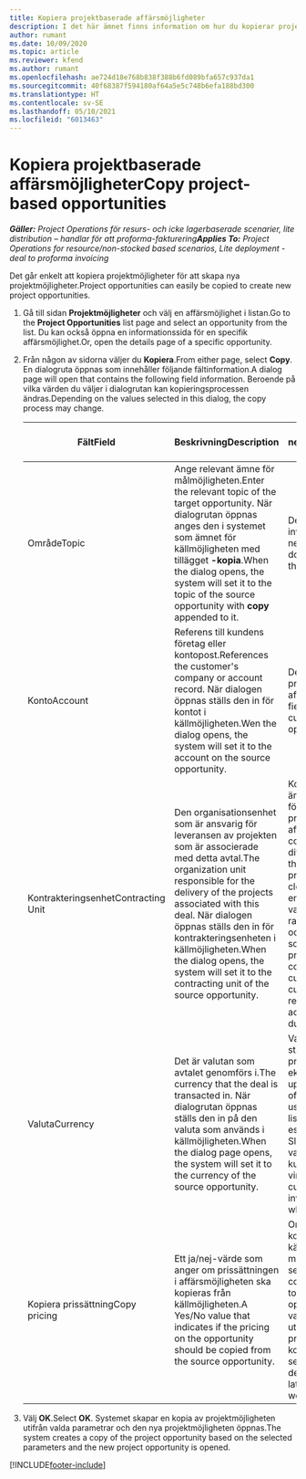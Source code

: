```yaml
---
title: Kopiera projektbaserade affärsmöjligheter
description: I det här ämnet finns information om hur du kopierar projektbaserade affärsmöjligheter i Project Operations.
author: rumant
ms.date: 10/09/2020
ms.topic: article
ms.reviewer: kfend
ms.author: rumant
ms.openlocfilehash: ae724d18e768b838f388b6fd089bfa657c937da1
ms.sourcegitcommit: 40f68387f594180af64a5e5c748b6efa188bd300
ms.translationtype: HT
ms.contentlocale: sv-SE
ms.lasthandoff: 05/10/2021
ms.locfileid: "6013463"
---
```

# <a name="copy-project-based-opportunities"></a><span data-ttu-id="23267-103">Kopiera projektbaserade affärsmöjligheter</span><span class="sxs-lookup"><span data-stu-id="23267-103">Copy project-based opportunities</span></span>

<span data-ttu-id="23267-104">_**Gäller:** Project Operations för resurs- och icke lagerbaserade scenarier, lite distribution – handlar för att proforma-fakturering_</span><span class="sxs-lookup"><span data-stu-id="23267-104">_**Applies To:** Project Operations for resource/non-stocked based scenarios, Lite deployment - deal to proforma invoicing_</span></span>


<span data-ttu-id="23267-105">Det går enkelt att kopiera projektmöjligheter för att skapa nya projektmöjligheter.</span><span class="sxs-lookup"><span data-stu-id="23267-105">Project opportunities can easily be copied to create new project opportunities.</span></span> 

1. <span data-ttu-id="23267-106">Gå till sidan **Projektmöjligheter** och välj en affärsmöjlighet i listan.</span><span class="sxs-lookup"><span data-stu-id="23267-106">Go to the **Project Opportunities** list page and select an opportunity from the list.</span></span> <span data-ttu-id="23267-107">Du kan också öppna en informationssida för en specifik affärsmöjlighet.</span><span class="sxs-lookup"><span data-stu-id="23267-107">Or, open the details page of a specific opportunity.</span></span> 
2. <span data-ttu-id="23267-108">Från någon av sidorna väljer du **Kopiera**.</span><span class="sxs-lookup"><span data-stu-id="23267-108">From either page, select **Copy**.</span></span> <span data-ttu-id="23267-109">En dialogruta öppnas som innehåller följande fältinformation.</span><span class="sxs-lookup"><span data-stu-id="23267-109">A dialog page will open that contains the following field information.</span></span> <span data-ttu-id="23267-110">Beroende på vilka värden du väljer i dialogrutan kan kopieringsprocessen ändras.</span><span class="sxs-lookup"><span data-stu-id="23267-110">Depending on the values selected in this dialog, the copy process may change.</span></span>

    | <span data-ttu-id="23267-111">**Fält**</span><span class="sxs-lookup"><span data-stu-id="23267-111">**Field**</span></span> | <span data-ttu-id="23267-112">**Beskrivning**</span><span class="sxs-lookup"><span data-stu-id="23267-112">**Description**</span></span> | <span data-ttu-id="23267-113">**Inverkan nedströms**</span><span class="sxs-lookup"><span data-stu-id="23267-113">**Downstream impact**</span></span> |
    | --- | --- | --- |
    | <span data-ttu-id="23267-114">Område</span><span class="sxs-lookup"><span data-stu-id="23267-114">Topic</span></span> | <span data-ttu-id="23267-115">Ange relevant ämne för målmöjligheten.</span><span class="sxs-lookup"><span data-stu-id="23267-115">Enter the relevant topic of the target opportunity.</span></span> <span data-ttu-id="23267-116">När dialogrutan öppnas anges den i systemet som ämnet för källmöjligheten med tillägget **-kopia**.</span><span class="sxs-lookup"><span data-stu-id="23267-116">When the dialog opens, the system will set it to the topic of the source opportunity with **copy** appended to it.</span></span> | <span data-ttu-id="23267-117">Det här fältet har ingen inverkan nedströms.</span><span class="sxs-lookup"><span data-stu-id="23267-117">There's no downstream impact for this field.</span></span> |
    | <span data-ttu-id="23267-118">Konto</span><span class="sxs-lookup"><span data-stu-id="23267-118">Account</span></span> | <span data-ttu-id="23267-119">Referens till kundens företag eller kontopost.</span><span class="sxs-lookup"><span data-stu-id="23267-119">References the customer's company or account record.</span></span> <span data-ttu-id="23267-120">När dialogen öppnas ställs den in för kontot i källmöjligheten.</span><span class="sxs-lookup"><span data-stu-id="23267-120">Wen the dialog opens, the system will set it to the account on the source opportunity.</span></span> | <span data-ttu-id="23267-121">Det här fältet är den primära kunden i affärsmöjligheten.</span><span class="sxs-lookup"><span data-stu-id="23267-121">This field is the primary customer on the opportunity.</span></span> |
    | <span data-ttu-id="23267-122">Kontrakteringsenhet</span><span class="sxs-lookup"><span data-stu-id="23267-122">Contracting Unit</span></span> | <span data-ttu-id="23267-123">Den organisationsenhet som är ansvarig för leveransen av projekten som är associerade med detta avtal.</span><span class="sxs-lookup"><span data-stu-id="23267-123">The organization unit responsible for the delivery of the projects associated with this deal.</span></span> <span data-ttu-id="23267-124">När dialogen öppnas ställs den in för kontrakteringsenheten i källmöjligheten.</span><span class="sxs-lookup"><span data-stu-id="23267-124">When the dialog opens, the system will set it to the contracting unit of the source opportunity.</span></span> | <span data-ttu-id="23267-125">Kontrakteringsenheten är den avdelning i företaget som utför projekten efter det att affären har stängts.</span><span class="sxs-lookup"><span data-stu-id="23267-125">The contracting unit is the division of the company that executes the projects after the deal is closed.</span></span> <span data-ttu-id="23267-126">Varje avtalande enhet har en valuta och valutan används för att rapportera uppskattade och faktiska kostnader som uppstår under projektet.</span><span class="sxs-lookup"><span data-stu-id="23267-126">Every contracting unit has a currency, and this currency is used to report estimated and actual costs incurred during the project.</span></span> |
    | <span data-ttu-id="23267-127">Valuta</span><span class="sxs-lookup"><span data-stu-id="23267-127">Currency</span></span> | <span data-ttu-id="23267-128">Det är valutan som avtalet genomförs i.</span><span class="sxs-lookup"><span data-stu-id="23267-128">The currency that the deal is transacted in.</span></span> <span data-ttu-id="23267-129">När dialogrutan öppnas ställs den in på den valuta som används i källmöjligheten.</span><span class="sxs-lookup"><span data-stu-id="23267-129">When the dialog page opens, the system will set it to the currency of the source opportunity.</span></span> | <span data-ttu-id="23267-130">Valutan används för att standardisera en prislista och bygga ekonomiska uppskattningar för offerten.</span><span class="sxs-lookup"><span data-stu-id="23267-130">Currency is used to default a price list and build financial estimates on the quote.</span></span> <span data-ttu-id="23267-131">Slutligen används valutan för att fakturera kunden när affären vinns.</span><span class="sxs-lookup"><span data-stu-id="23267-131">Eventually, the currency is used to invoice the customer when the deal is won.</span></span> |
    | <span data-ttu-id="23267-132">Kopiera prissättning</span><span class="sxs-lookup"><span data-stu-id="23267-132">Copy pricing</span></span> | <span data-ttu-id="23267-133">Ett ja/nej-värde som anger om prissättningen i affärsmöjligheten ska kopieras från källmöjligheten.</span><span class="sxs-lookup"><span data-stu-id="23267-133">A Yes/No value that indicates if the pricing on the opportunity should be copied from the source opportunity.</span></span> | <span data-ttu-id="23267-134">Om **Ja** har valts kopieras prislistor från käll- till målmöjligheten.</span><span class="sxs-lookup"><span data-stu-id="23267-134">If **Yes** is selected, price lists are copied from the source to the target opportunity.</span></span> <span data-ttu-id="23267-135">Om **Nej** har valts återställs prislistor utifrån de senaste prislistorna som konfigurerades.</span><span class="sxs-lookup"><span data-stu-id="23267-135">If **No** is selected, price lists are defaulted based on the latest price lists that were set up.</span></span> |

3. <span data-ttu-id="23267-136">Välj **OK**.</span><span class="sxs-lookup"><span data-stu-id="23267-136">Select **OK**.</span></span> <span data-ttu-id="23267-137">Systemet skapar en kopia av projektmöjligheten utifrån valda parametrar och den nya projektmöjligheten öppnas.</span><span class="sxs-lookup"><span data-stu-id="23267-137">The system creates a copy of the project opportunity based on the selected parameters and the new project opportunity is opened.</span></span>


[!INCLUDE[footer-include](../includes/footer-banner.md)]